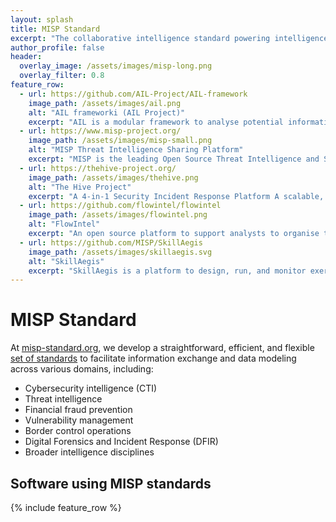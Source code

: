 ```yaml
---
layout: splash
title: MISP Standard
excerpt: "The collaborative intelligence standard powering intelligence and information exchange, sharing and modeling."
author_profile: false
header:
  overlay_image: /assets/images/misp-long.png
  overlay_filter: 0.8
feature_row:
  - url: https://github.com/AIL-Project/AIL-framework
    image_path: /assets/images/ail.png
    alt: "AIL frameworki (AIL Project)"
    excerpt: "AIL is a modular framework to analyse potential information leaks from unstructured data sources like pastes from Pastebin and similar services or unstructured data streams. The AIL framework is flexible and can be extended to support other functionalities to mine or process sensitive information (e.g. data leak prevention)."
  - url: https://www.misp-project.org/
    image_path: /assets/images/misp-small.png
    alt: "MISP Threat Intelligence Sharing Platform"
    excerpt: "MISP is the leading Open Source Threat Intelligence and Sharing Platform (formely known as the Malware Information Sharing Platform). The objective of MISP is to foster the sharing and exchange of structured information within the security, intelligence community and abroad. "
  - url: https://thehive-project.org/
    image_path: /assets/images/thehive.png
    alt: "The Hive Project"
    excerpt: "A 4-in-1 Security Incident Response Platform A scalable, open source and free Security Incident Response Platform, tightly integrated with MISP (Malware Information Sharing Platform), designed to make life easier for SOCs, CSIRTs, CERTs and any information security practitioner dealing with security incidents that need to be investigated and acted upon swiftly. "
  - url: https://github.com/flowintel/flowintel
    image_path: /assets/images/flowintel.png
    alt: "FlowIntel"
    excerpt: "An open source platform to support analysts to organise their case and tasks"
  - url: https://github.com/MISP/SkillAegis 
    image_path: /assets/images/skillaegis.svg
    alt: "SkillAegis"
    excerpt: "SkillAegis is a platform to design, run, and monitor exercise scenarios, enhancing skills in applications like MISP and training users in best practices for information management and protective tools. Its gamification system makes learning engaging, ensuring users acquire essential technical skills and adhere to industry standards."
---
```



# MISP Standard

At [misp-standard.org](https://misp-standard.org), we develop a straightforward, efficient, and flexible [set of standards](/standards/) to facilitate information exchange and data modeling across various domains, including:

- Cybersecurity intelligence (CTI)
- Threat intelligence
- Financial fraud prevention
- Vulnerability management
- Border control operations
- Digital Forensics and Incident Response (DFIR)
- Broader intelligence disciplines

## Software using MISP standards

{% include feature_row %}
